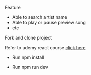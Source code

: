 Feature
- Able to search artist name
- Able to play or pause preview song
- etc

Fork and clone project

Refer to udemy react course <a href="https://www.udemy.com/course/react-js-and-redux-mastering-web-apps/">click here</a>

- Run npm install

- Run npm run dev
